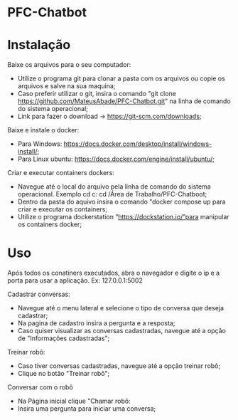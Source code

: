 # PFC-Chatbot

# Instalação

 Baixe os arquivos para o seu computador:
- Utilize o programa git para clonar a pasta com os arquivos ou copie os arquivos e salve na sua maquina;
- Caso preferir utilizar o git, insira o comando "git clone https://github.com/MateusAbade/PFC-Chatbot.git"  na linha de comando do sistema operacional;
- Link para fazer o download -> https://git-scm.com/downloads;

 Baixe e instale o docker:
- Para Windows: https://docs.docker.com/desktop/install/windows-install/;
- Para Linux ubuntu: https://docs.docker.com/engine/install/ubuntu/;

 Criar e executar containers dockers:
- Navegue até o local do arquivo pela linha de comando do sistema operacional. Exemplo cd c: cd /Área de Trabalho/PFC-Chatboot;
- Dentro da pasta do aquivo insira o comando "docker compose up para criar e executar os containers;
- Utilize o programa dockerstation “https://dockstation.io/”para manipular os containers docker;


# Uso

 Após todos os conatiners executados, abra o navegador e digite o ip e a porta para usar a aplicação. Ex: 127.0.0.1:5002

 Cadastrar conversas:
- Navegue até o menu lateral e selecione o tipo de conversa que deseja cadastrar;
- Na pagina de cadastro insira a pergunta e a resposta;
- Caso quiser visualizar as conversas cadastradas, navegue até a opção de "Informações cadastradas";

 Treinar robô:
- Caso tiver conversas cadastradas, navegue até a opção treinar robô;
- Clique no botão "Treinar robô";

 Conversar com o robô
- Na Página inicial clique "Chamar robô:
- Insira uma pergunta para iniciar uma conversa;
